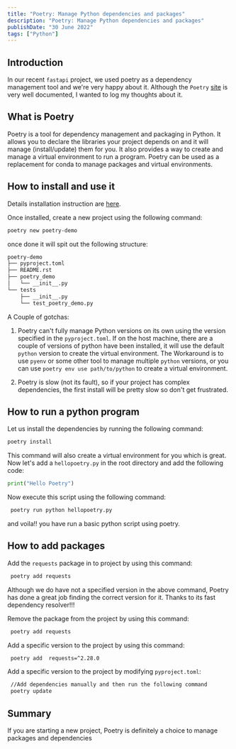 ```yaml
---
title: "Poetry: Manage Python dependencies and packages"
description: "Poetry: Manage Python dependencies and packages"
publishDate: "30 June 2022"
tags: ["Python"]
---
```


## Introduction

In our recent `fastapi` project, we used poetry as a dependency management tool and we're very happy about it. Although the `Poetry` [site](https://python-poetry.org/) is very well documented, I wanted to log my thoughts about it.

## What is Poetry

Poetry is a tool for dependency management and packaging in Python. It allows you to declare the libraries your project depends on and it will manage (install/update) them for you. It also provides a way to create and manage a virtual environment to run a program. Poetry can be used as a replacement for conda to manage packages and virtual environments.

## How to install and use it

Details installation instruction are [here](https://python-poetry.org/docs/#installation).

Once installed, create a new project using the following command:

```bash
poetry new poetry-demo
```

once done it will spit out the following structure:

```bash
poetry-demo
├── pyproject.toml
├── README.rst
├── poetry_demo
│   └── __init__.py
└── tests
    ├── __init__.py
    └── test_poetry_demo.py
```

A Couple of gotchas:

1. Poetry can't fully manage Python versions on its own using the version specified in the `pyproject.toml`. If on the host machine, there are a couple of versions of python have been installed, it will use the default `python` version to create the virtual environment. The Workaround is to use `pyenv` or some other tool to manage multiple `python` versions, or you can use `poetry env use path/to/python` to create a virtual environment.

2. Poetry is slow (not its fault), so if your project has complex dependencies, the first install will be pretty slow so don't get frustrated.

## How to run a python program

Let us install the dependencies by running the following command:

```bash
poetry install
```

This command will also create a virtual environment for you which is great. Now let's add a `hellopoetry.py` in the root directory and add the following code:

```python
print("Hello Poetry")
```

Now execute this script using the following command:

```bash
 poetry run python hellopoetry.py
```

and voila!! you have run a basic python script using poetry.

## How to add packages

Add the `requests` package in to project by using this command:

```bash
 poetry add requests
```

Although we do have not a specified version in the above command, Poetry has done a great job finding the correct version for it. Thanks to its fast dependency resolver!!!

Remove the package from the project by using this command:

```bash
 poetry add requests
```

Add a specific version to the project by using this command:

```bash
 poetry add  requests=^2.28.0
```

Add a specific version to the project by modifying `pyproject.toml`:

```bash
 //Add dependencies manually and then run the following command
 poetry update
```

## Summary

If you are starting a new project, Poetry is definitely a choice to manage packages and dependencies
